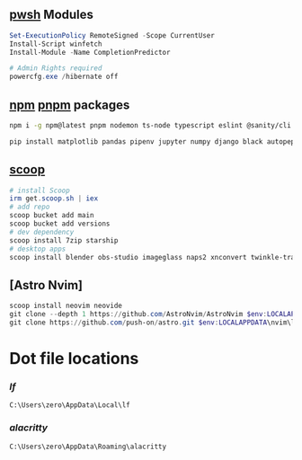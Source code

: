 

## [pwsh](https://learn.microsoft.com/en-us/powershell/scripting/install/installing-powershell-on-windows?view=powershell-7.3#winget) Modules

```ps1
Set-ExecutionPolicy RemoteSigned -Scope CurrentUser
Install-Script winfetch
Install-Module -Name CompletionPredictor
```
```ps1
# Admin Rights required
powercfg.exe /hibernate off
```

## [npm](https://www.npmjs.com/) [pnpm](https://pnpm.io/) packages

```bash
npm i -g npm@latest pnpm nodemon ts-node typescript eslint @sanity/cli neovim prettier bash-language-server dockerfile-language-server-nodejs vscode-langservers-extracted typescript-language-server tree-sitter-cli svelte-language-server
```
```python
pip install matplotlib pandas pipenv jupyter numpy django black autopep8 jedi pynvim python-lsp-server scikit-learn
```

## [scoop](https://scoop.sh/)

```ps1
# install Scoop
irm get.scoop.sh | iex
# add repo
scoop bucket add main
scoop bucket add versions
# dev dependency
scoop install 7zip starship
# desktop apps
scoop install blender obs-studio imageglass naps2 xnconvert twinkle-tray everything bulk-rename-utility
```

## [Astro Nvim]

```ps1
scoop install neovim neovide
git clone --depth 1 https://github.com/AstroNvim/AstroNvim $env:LOCALAPPDATA\nvim
git clone https://github.com/push-on/astro.git $env:LOCALAPPDATA\nvim\lua\user
```


# Dot file locations
### ___lf___ 
`C:\Users\zero\AppData\Local\lf`
### ___alacritty___
`C:\Users\zero\AppData\Roaming\alacritty`